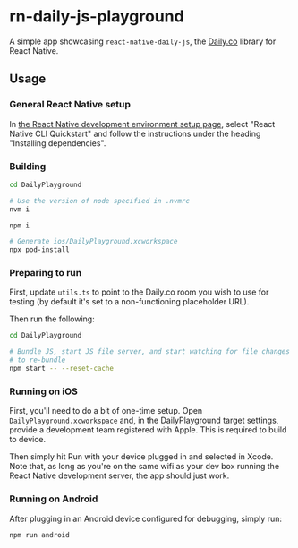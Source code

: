# rn-daily-js-playground

A simple app showcasing `react-native-daily-js`, the [Daily.co](https://www.daily.co) library for React Native.

## Usage

### General React Native setup

In [the React Native development environment setup page](https://reactnative.dev/docs/environment-setup), select "React Native CLI Quickstart" and follow the instructions under the heading "Installing dependencies".

### Building

```bash
cd DailyPlayground

# Use the version of node specified in .nvmrc
nvm i

npm i

# Generate ios/DailyPlayground.xcworkspace
npx pod-install
```

### Preparing to run

First, update `utils.ts` to point to the Daily.co room you wish to use for testing (by default it's set to a non-functioning placeholder URL).

Then run the following:

```bash
cd DailyPlayground

# Bundle JS, start JS file server, and start watching for file changes in order
# to re-bundle
npm start -- --reset-cache
```

### Running on iOS

First, you'll need to do a bit of one-time setup. Open `DailyPlayground.xcworkspace` and, in the DailyPlayground target settings, provide a development team registered with Apple. This is required to build to device.

Then simply hit Run with your device plugged in and selected in Xcode. Note that, as long as you're on the same wifi as your dev box running the React Native development server, the app should just work.

### Running on Android

After plugging in an Android device configured for debugging, simply run:

```
npm run android
```
